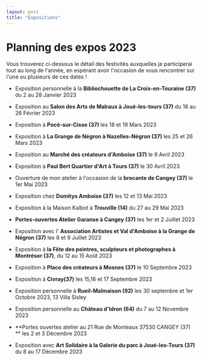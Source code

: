 ```yaml
---
layout: post
title: "Expositions"
---
```

# Planning des expos 2023

 Vous trouverez ci-dessous le détail des festivités auxquelles je participerai tout au long de l'année, en espérant avoir l'occasion de vous rencontrer sur l'une ou plusieurs de ces dates !



- Exposition personnelle à la **Bibliochouette de La Croix-en-Touraine (37)**  du 2 au 28 Janvier 2023

  

- Exposition au **Salon des Arts de Malraux à Joué-les-tours (37)** du 18 au 26 Février 2023

  

- Exposition à **Pocé-sur-Cisse (37)** les 18 et 19 Mars 2023

- Exposition à **La Grange de Négron à Nazelles-Négron (37)** les 25 et 26 Mars 2023

  

- Exposition au **Marché des créateurs d'Amboise (37)** le 9 Avril 2023

- Exposition à **Paul Bert Quartier d'Art à Tours (37)**  le 30 Avril 2023

  

- Ouverture de mon atelier à l'occasion de la **brocante de Cangey (37)** le 1er Mai 2023

- Exposition chez **Domitys Amboise (37)** les 12 et 13 Mai 2023

- Exposition à la Maison Kalbot à **Trouville (14)**  du 27 au 29 Mai 2023

  

- **Portes-ouvertes Atelier Garanse à Cangey (37)** les 1er et 2 Juillet 2023

- Exposition avec l' **Association Artistes et Val d'Amboise à la Grange de Négron (37)** les 8 et 9 Juillet 2023

  

- Exposition à **la Fête des peintres, sculpteurs et photographes à Montrésor (37)**,  du 12 au 15 Août 2023

  

- Exposition à **Place des créateurs à Mosnes (37)**  le 10 Septembre 2023

- Exposition à **Civray(37)** les 15,16 et 17 Septembre 2023

  

- Exposition personnelle à **Rueil-Malmaison (92)** les 30 septembre et 1er Octobre 2023, 13 Villa Sisley

  

- Exposition personnelle au **Château d'Idron (64)** du 7 au 12 Novembre 2023

  

-   **Portes ouvertes atelier au 21 Rue de Monteaux 37530 CANGEY (37) **  les 2 et 3 Décembre 2023

- Exposition avec **Art Solidaire à la Galerie du parc à Joué-les-Tours (37)** du 8 au 17 Décembre 2023

  